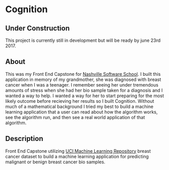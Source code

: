 # Cognition

## Under Construction
This project is currently still in development but will be ready by june 23rd 2017.

## About
This was my Front End Capstone for [Nashville Software School](http://nashvillesoftwareschool.com/). I built this application in memory of my grandmother, she was diagnosed with breast cancer when I was a teenager. I remember seeing her under tremendous amounts of stress when she had her bio sample taken for a diagnosis and I wanted a way to help. I wanted a way for her to start preparing for the most likely outcome before recieving her results so I built Cognition. Without much of a mathematical background I tried my best to build a machine learning application that a user can read about how the algorithm works, see the algorithm run, and then see a real world application of that algorithm.

## Description
Front End Capstone utilizing [UCI Machine Learning Repository](https://archive.ics.uci.edu/ml/datasets.html) breast cancer dataset to build a machine learning application for predicting malignant or benign breast cancer bio samples.
